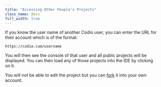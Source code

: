 ```yaml
---
title: "Accessing Other People's Projects"
class_name: docs
full_width: true
---
```


If you know the user name of another Codio user, you can enter the URL for their account which is of the format:

`https://codio.com/username`

You will then see the console of that user and all public projects will be displayed. You can then load any of those projects into the IDE by clicking on it. 

You will not be able to edit the project but you can [fork](/docs/ide/fork) it into your own account.

